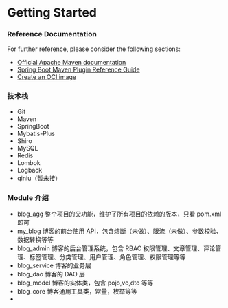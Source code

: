 # Getting Started

### Reference Documentation

For further reference, please consider the following sections:

* [Official Apache Maven documentation](https://maven.apache.org/guides/index.html)
* [Spring Boot Maven Plugin Reference Guide](https://docs.spring.io/spring-boot/docs/2.7.3/maven-plugin/reference/html/)
* [Create an OCI image](https://docs.spring.io/spring-boot/docs/2.7.3/maven-plugin/reference/html/#build-image)

### 技术栈

* Git
* Maven
* SpringBoot
* Mybatis-Plus
* Shiro
* MySQL
* Redis
* Lombok
* Logback
* qiniu（暂未接）

### Module 介绍

* blog_agg 整个项目的父功能，维护了所有项目的依赖的版本，只看 pom.xml 即可
* my_blog 博客的前台使用 API，包含熔断（未做）、限流（未做）、参数校验、数据转换等等
* blog_admin 博客的后台管理系统，包含 RBAC 权限管理、文章管理、评论管理、标签管理、分类管理、用户管理、角色管理、权限管理等等
* blog_service 博客的业务层
* blog_dao 博客的 DAO 层
* blog_model 博客的实体类，包含 pojo,vo,dto 等等
* blog_core 博客通用工具类，常量，枚举等等
* 